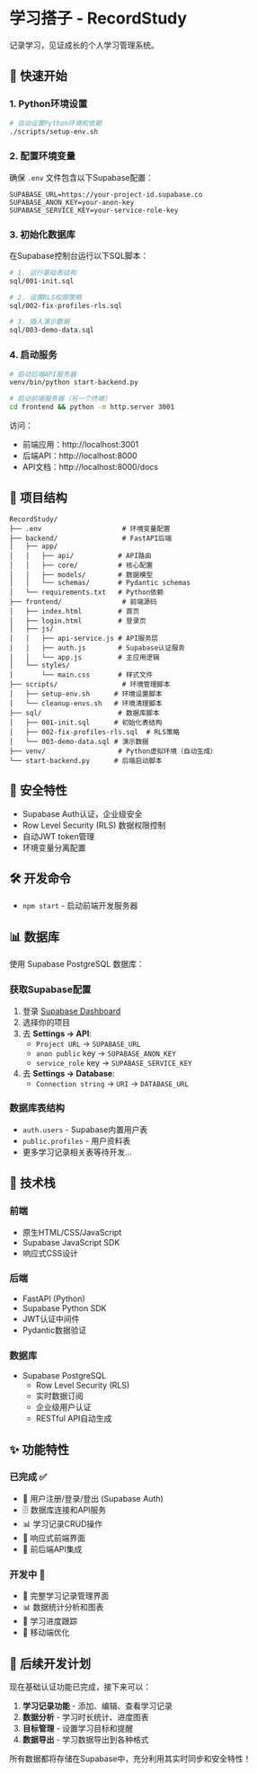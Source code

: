# 学习搭子 - RecordStudy

记录学习，见证成长的个人学习管理系统。

## 🚀 快速开始

### 1. Python环境设置

```bash
# 自动设置Python环境和依赖
./scripts/setup-env.sh
```

### 2. 配置环境变量
确保 `.env` 文件包含以下Supabase配置：
```env
SUPABASE_URL=https://your-project-id.supabase.co
SUPABASE_ANON_KEY=your-anon-key
SUPABASE_SERVICE_KEY=your-service-role-key
```

### 3. 初始化数据库
在Supabase控制台运行以下SQL脚本：
```bash
# 1. 运行基础表结构
sql/001-init.sql

# 2. 设置RLS权限策略
sql/002-fix-profiles-rls.sql

# 3. 插入演示数据
sql/003-demo-data.sql
```

### 4. 启动服务

```bash
# 启动后端API服务器
venv/bin/python start-backend.py

# 启动前端服务器（另一个终端）
cd frontend && python -m http.server 3001
```

访问：
- 前端应用：http://localhost:3001
- 后端API：http://localhost:8000
- API文档：http://localhost:8000/docs

## 📁 项目结构

```
RecordStudy/
├── .env                    # 环境变量配置
├── backend/                # FastAPI后端
│   ├── app/
│   │   ├── api/           # API路由
│   │   ├── core/          # 核心配置
│   │   ├── models/        # 数据模型
│   │   └── schemas/       # Pydantic schemas
│   └── requirements.txt   # Python依赖
├── frontend/               # 前端源码
│   ├── index.html         # 首页
│   ├── login.html         # 登录页
│   ├── js/
│   │   ├── api-service.js # API服务层
│   │   ├── auth.js        # Supabase认证服务
│   │   └── app.js         # 主应用逻辑
│   └── styles/
│       └── main.css       # 样式文件
├── scripts/                # 环境管理脚本
│   ├── setup-env.sh      # 环境设置脚本
│   └── cleanup-envs.sh   # 环境清理脚本
├── sql/                   # 数据库脚本
│   ├── 001-init.sql      # 初始化表结构
│   ├── 002-fix-profiles-rls.sql  # RLS策略
│   └── 003-demo-data.sql # 演示数据
├── venv/                  # Python虚拟环境（自动生成）
└── start-backend.py      # 后端启动脚本
```

## 🔐 安全特性

- Supabase Auth认证，企业级安全
- Row Level Security (RLS) 数据权限控制
- 自动JWT token管理
- 环境变量分离配置

## 🛠️ 开发命令

- `npm start` - 启动前端开发服务器

## 📊 数据库

使用 Supabase PostgreSQL 数据库：

### 获取Supabase配置
1. 登录 [Supabase Dashboard](https://app.supabase.com)
2. 选择你的项目
3. 去 **Settings → API**:
   - `Project URL` → `SUPABASE_URL`
   - `anon public` key → `SUPABASE_ANON_KEY` 
   - `service_role` key → `SUPABASE_SERVICE_KEY`
4. 去 **Settings → Database**:
   - `Connection string` → `URI` → `DATABASE_URL`

### 数据库表结构
- `auth.users` - Supabase内置用户表
- `public.profiles` - 用户资料表
- 更多学习记录相关表等待开发...

## 🔧 技术栈

### 前端
- 原生HTML/CSS/JavaScript
- Supabase JavaScript SDK
- 响应式CSS设计

### 后端
- FastAPI (Python)
- Supabase Python SDK
- JWT认证中间件
- Pydantic数据验证

### 数据库
- Supabase PostgreSQL
  - Row Level Security (RLS)
  - 实时数据订阅
  - 企业级用户认证
  - RESTful API自动生成

## ✨ 功能特性

### 已完成 ✅
- 🔐 用户注册/登录/登出 (Supabase Auth)
- 🗄️ 数据库连接和API服务
- 📊 学习记录CRUD操作
- 🎨 响应式前端界面
- 🔗 前后端API集成

### 开发中 🚧
- 📝 完整学习记录管理界面
- 📊 数据统计分析和图表
- 🎯 学习进度跟踪
- 📱 移动端优化

## 🎯 后续开发计划

现在基础认证功能已完成，接下来可以：

1. **学习记录功能** - 添加、编辑、查看学习记录
2. **数据分析** - 学习时长统计、进度图表
3. **目标管理** - 设置学习目标和提醒
4. **数据导出** - 学习数据导出到各种格式

所有数据都将存储在Supabase中，充分利用其实时同步和安全特性！